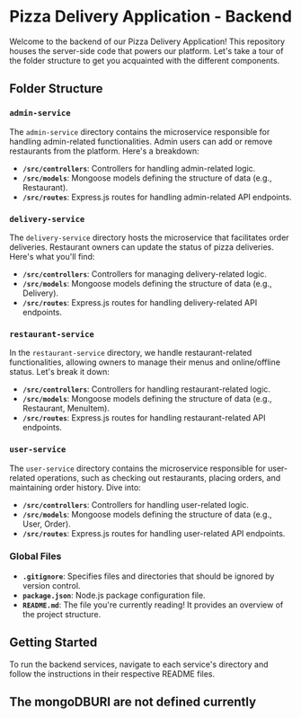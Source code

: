 # Pizza Delivery Application - Backend

Welcome to the backend of our Pizza Delivery Application! This repository houses the server-side code that powers our platform. Let's take a tour of the folder structure to get you acquainted with the different components.

## Folder Structure

### `admin-service`

The `admin-service` directory contains the microservice responsible for handling admin-related functionalities. Admin users can add or remove restaurants from the platform. Here's a breakdown:

- **`/src/controllers`**: Controllers for handling admin-related logic.
- **`/src/models`**: Mongoose models defining the structure of data (e.g., Restaurant).
- **`/src/routes`**: Express.js routes for handling admin-related API endpoints.

### `delivery-service`

The `delivery-service` directory hosts the microservice that facilitates order deliveries. Restaurant owners can update the status of pizza deliveries. Here's what you'll find:

- **`/src/controllers`**: Controllers for managing delivery-related logic.
- **`/src/models`**: Mongoose models defining the structure of data (e.g., Delivery).
- **`/src/routes`**: Express.js routes for handling delivery-related API endpoints.

### `restaurant-service`

In the `restaurant-service` directory, we handle restaurant-related functionalities, allowing owners to manage their menus and online/offline status. Let's break it down:

- **`/src/controllers`**: Controllers for handling restaurant-related logic.
- **`/src/models`**: Mongoose models defining the structure of data (e.g., Restaurant, MenuItem).
- **`/src/routes`**: Express.js routes for handling restaurant-related API endpoints.

### `user-service`

The `user-service` directory contains the microservice responsible for user-related operations, such as checking out restaurants, placing orders, and maintaining order history. Dive into:

- **`/src/controllers`**: Controllers for handling user-related logic.
- **`/src/models`**: Mongoose models defining the structure of data (e.g., User, Order).
- **`/src/routes`**: Express.js routes for handling user-related API endpoints.

### Global Files

- **`.gitignore`**: Specifies files and directories that should be ignored by version control.
- **`package.json`**: Node.js package configuration file.
- **`README.md`**: The file you're currently reading! It provides an overview of the project structure.

## Getting Started

To run the backend services, navigate to each service's directory and follow the instructions in their respective README files.

## The mongoDBURI are not defined currently
